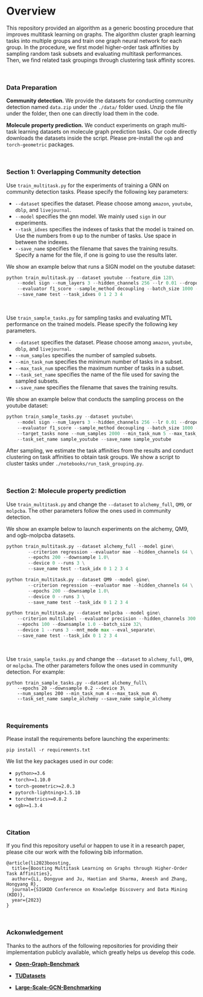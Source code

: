 # Overview

This repository provided an algorithm as a generic boosting procedure that improves multitask learning on graphs. The algorithm cluster graph learning tasks into multiple groups and train one graph neural network for each group. In the procedure, we first model higher-order task affinities by sampling random task subsets and evaluating multitask performances. Then, we find related task groupings through clustering task affinity scores. 

<br/>

### Data Preparation

**Community detection.** We provide the datasets for conducting community detection named `data.zip` under the `./data/` folder used. Unzip the file under the folder, then one can directly load them in the code. 

**Molecule property prediction.** We conduct experiments on graph multi-task learning datasets on molecule graph prediction tasks. Our code directly downloads the datasets inside the script. Please pre-install the `ogb` and `torch-geometric` packages. 

<br/>

### **Section 1: Overlapping Community detection**

Use `train_multitask.py` for the experiments of training a GNN on community detection tasks. Please specify the following key parameters:

- `--dataset` specifies the dataset. Please choose among `amazon`, `youtube`, `dblp`, and `livejournal`. 
- `--model` specifies the gnn model. We mainly used `sign` in our experiments. 
- `--task_idxes` specifies the indexes of tasks that the model is trained on. Use the numbers from `0`  up to the number of tasks. Use space in between the indexes. 
- `--save_name` specifies the filename that saves the training results. Specify a name for the file, if one is going to use the results later.  

We show an example below that runs a SIGN model on the youtube dataset: 

```python
python train_multitask.py --dataset youtube --feature_dim 128\
    --model sign --num_layers 3 --hidden_channels 256 --lr 0.01 --dropout 0.1 --mlp_layers 2\
    --evaluator f1_score --sample_method decoupling --batch_size 1000 --epochs 100 --device 2 --runs 3\
    --save_name test --task_idxes 0 1 2 3 4 

```

<br/>

Use `train_sample_tasks.py` for sampling tasks and evaluating MTL performance on the trained models. Please specify the following key parameters.

-  `--dataset` specifies the dataset. Please choose among `amazon`, `youtube`, `dblp`, and `livejournal`. 
- `--num_samples` specifies the number of sampled subsets.
- `--min_task_num` specifies the minimum number of tasks in a subset.
- `--max_task_num` specifies the maximum number of tasks in a subset. 
- `--task_set_name` specifies the name of the file used for saving the sampled subsets. 
- `--save_name` specifies the filename that saves the training results. 

We show an example below that conducts the sampling process on the youtube dataset: 

```python
python train_sample_tasks.py --dataset youtube\
    --model sign --num_layers 3 --hidden_channels 256 --lr 0.01 --dropout 0.1\
    --evaluator f1_score --sample_method decoupling --batch_size 1000 --epochs 100 --device 2 --runs 1\
    --target_tasks none --num_samples 2000 --min_task_num 5 --max_task_num 5\
    --task_set_name sample_youtube --save_name sample_youtube
```

After sampling, we estimate the task affinities from the results and conduct clustering on task affinities to obtain task groups. We show a script to cluster tasks under `./notebooks/run_task_grouping.py`. 

<br/>

### **Section 2: Molecule property prediction**

Use `train_multitask.py` and change the `--dataset` to `alchemy_full`, `QM9`, or `molpcba`. The other parameters follow the ones used in community detection.

We show an example below to launch experiments on the alchemy, QM9, and ogb-molpcba datasets. 

```python
python train_multitask.py --dataset alchemy_full --model gine\
        --criterion regression --evaluator mae --hidden_channels 64 \
        --epochs 200 --downsample 1.0\
        --device 0 --runs 3 \
        --save_name test --task_idx 0 1 2 3 4

python train_multitask.py --dataset QM9 --model gine\
        --criterion regression --evaluator mae --hidden_channels 64 \
        --epochs 200 --downsample 1.0\
        --device 0 --runs 3 \
        --save_name test --task_idx 0 1 2 3 4

python train_multitask.py --dataset molpcba --model gine\
    --criterion multilabel --evaluator precision --hidden_channels 300 \
    --epochs 100 --downsample 1.0 --batch_size 32\
    --device 1 --runs 3 --mnt_mode max --eval_separate\
    --save_name test --task_idx 0 1 2 3 4
```

<br/>

Use `train_sample_tasks.py` and change the `--dataset` to `alchemy_full`, `QM9`, or `molpcba`. The other parameters follow the ones used in community detection. For example: 

```
python train_sample_tasks.py --dataset alchemy_full\
    --epochs 20 --downsample 0.2 --device 3\
    --num_samples 200 --min_task_num 4 --max_task_num 4\
    --task_set_name sample_alchemy --save_name sample_alchemy
```

<br/>

### Requirements

Please install the requirements before launching the experiments:

```
pip install -r requirements.txt
```

We list the key packages used in our code:

- `python>=3.6`
- `torch>=1.10.0`
- `torch-geometric>=2.0.3`
- `pytorch-lightning>1.5.10`
- `torchmetrics>=0.8.2`
- `ogb>=1.3.4`

<br/>

### Citation

If you find this repository useful or happen to use it in a research paper, please cite our work with the following bib information.

```
@article{li2023boosting,
  title={Boosting Multitask Learning on Graphs through Higher-Order Task Affinities},
  author={Li, Dongyue and Ju, Haotian and Sharma, Aneesh and Zhang, Hongyang R},
  journal={SIGKDD Conference on Knowledge Discovery and Data Mining (KDD)},
  year={2023}
}
```

<br/>

### Ackonwledgement

Thanks to the authors of the following repositories for providing their implementation publicly available, which greatly helps us develop this code.

- [**Open-Graph-Benchmark**](https://github.com/snap-stanford/ogb)
- [**TUDatasets**](https://github.com/chrsmrrs/tudataset)

- [**Large-Scale-GCN-Benchmarking**](https://github.com/VITA-Group/Large_Scale_GCN_Benchmarking)
